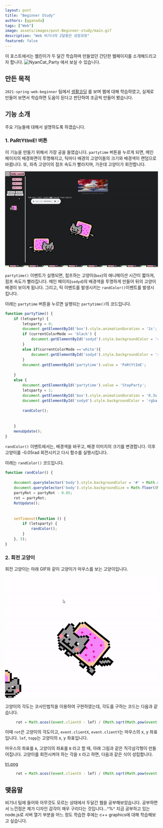 ```yaml
---
layout: post
title: "Beginner Study"
authors: [gganada]
tags: ["Web"]
image: assets/images/post-Beginner-study/main.gif
description: "Web 비기너의 2달동안 성장과정"
featured: false
---
```


이 포스트에서는 웹린이가 두 달간 학습하며 만들었던 간단한 웹페이지를 소개해드리고자 합니다.
![NyanCat_Party](https://gganada.github.io/JH_WebStudy/)
에서 보실 수 있습니다.

## 만든 목적

`2021-spring-web-beginner` 팀에서 [생활코딩](https://www.opentutorials.org/course/3084)
를 보며 웹에 대해 학습하였고, 실제로 만들어 보면서 학습하면 도움이 된다고 판단하여 조금씩 만들어 봤습니다.

## 기능 소개

주요 기능들에 대해서 설명하도록 하겠습니다.

### 1. PaRtYtImE! 버튼

이 기능을 만들기 위해서 가장 공을 들였습니다. `partytime` 버튼을 누르게 되면,
메인 페이지의 배경화면이 투명해지고, 틱마다 배경의 고양이들의 크기와 배경색이 랜덤으로 바뀝니다.
또, 좌측 고양이의 점프 속도가 빨라지며, 가운데 고양이가 회전합니다.

![main.gif](../assets/images/post-Beginner-study/main.gif)

`partytime()` 이벤트가 실행되면, 점프하는 고양이(`box`)의 애니메이션 시간이 짧아져, 점프 속도가 빨라집니다.
메인 페이지(`sodyd`)의 배경색을 투명하게 만들어 뒤의 고양이 배경이 보이게 됩니다.
그리고, 틱 이벤트를 발생시키는 `randColor()`이벤트를 발생시킵니다.

아래는 `partytime` 버튼을 누르면 실행되는 `partytime()`의 코드입니다.

```javascript
function partyTime() {
    if (letsparty) {
        letsparty = 0;
        document.getElementById('box').style.animationDuration = '2s';
        if (currentColorMode == 'black') {
            document.getElementById('sodyd').style.backgroundColor = 'rgba(31,32,35,1)';
        }
        else if(currentColorMode =='white'){
            document.getElementById('sodyd').style.backgroundColor = 'rgba(255,255,255,1)';
        }
        document.getElementById('partytime').value = 'PaRtYtImE';

    }
    else {
        document.getElementById('partytime').value = 'StopParty';
        letsparty = 1;
        document.getElementById('box').style.animationDuration = '0.3s';
        document.getElementById('sodyd').style.backgroundColor = 'rgba(0,0,0,0)';
       
        randColor();
        

    }
    menuUpdate();
}
```

`randColor()` 이벤트에서는, 배경색을 바꾸고, 배경 이미지의 크기를 변경합니다.
이후 고양이를 -0.05rad 회전시키고 다시 함수를 실행시킵니다.

아래는 `randColor()` 코드입니다.

```javascript
function randColor() {
    
    document.querySelector('body').style.backgroundColor = '#' + Math.round(Math.random() * 0xFFFFFF).toString(16);
    document.querySelector('body').style.backgroundSize = Math.floor((Math.random() + 0.1) * 300) + 'px';
    partyRot = partyRot - 0.05;
    rot = partyRot;
    RotUpdate();


    setTimeout(function () {
        if (letsparty) {
            randColor();
        }
    }, 5);
}
```

### 2. 회전 고양이

회전 고양이는 아래 GIF와 같이 고양이가 마우스를 보는 고양이입니다.

![rotate.gif](../assets/images/post-Beginner-study/rotate.gif)

고양이의 각도는 코사인법칙을 이용하여 구현하였는데, 각도를 구하는 코드는 다음과 같습니다.

```javascript
     rot = Math.acos((event.clientX - lef) / (Math.sqrt(Math.pow(event.clientX - lef, 2) + Math.pow(event.clientY - topp, 2))));
```

이때 `rot`은 고양이의 각도이고, `event.clientX`, `event.clientY`는 마우스의 x, y 좌표입니다.
`lef`, `topp`는 고양이의 x, y 좌표입니다.

마우스의 좌표를 `A`, 고양이의 좌표를 `B` 라고 할 때, 아래 그림과 같은 직각삼각형이 만들어집니다.
고양이를 회전시켜야 하는 각을 `X` 라고 하면, 다음과 같은 식이 성립합니다.

[tri.png](../assets/images/post-Beginner-study/tri.png)

```javascript
     rot = Math.acos((event.clientX - lef) / (Math.sqrt(Math.pow(event.clientX - lef, 2) + Math.pow(event.clientY - topp, 2))));
```

## 맺음말

비기너 팀에 들어와 아무것도 모르는 상태에서 두달간 웹을 공부해보았습니다.
공부하면서 느낀점은 제가 디자인 감각이 매우 구리다는 것입니다...^%^
지금 공부하고 있는 node.js로 서버 열기 부분을 어느 정도 학습한 후에는 c++ graphics에 대해 학습해보고 싶습니다.
